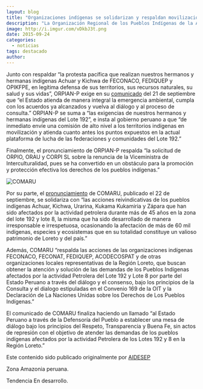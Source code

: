 ```yaml
---
layout: blog
title: "Organizaciones indígenas se solidarizan y respaldan movilizaciones Achuar y Kichwa con relación al Lote 192"
description: "La Organización Regional de los Pueblos Indígenas de la Amazonía Norte del Perú (ORPIAN-P) y el Consejo Machiguenga del Río Urubamba (COMARU) manifiestan en sendos comunicados su solidaridad y respaldo a las movilizaciones de los pueblos Achuar y Kichwa en torno al Lote 192.."
image: http://i.imgur.com/vDkbJ3t.png
date: 2015-09-24
categories:
  - noticias
tags: destacado
author:
---
```


Junto con respaldar “la protesta pacífica que realizan nuestros hermanos y hermanas indígenas Achuar y Kichwa de FECONACO, FEDIQUEP y OPIKFPE, en legítima defensa de sus territorios, sus recursos naturales, su salud y sus vidas”, ORPIAN-P exige en su [comunicado](http://www.aidesep.org.pe/orpian-p-respaldamos-la-protesta-que-realiza-nuestros-hermanos-indigenas-achuar-y-kichwa/) del 21 de septiembre que “el Estado atienda de manera integral la emergencia ambiental, cumpla con los acuerdos ya alcanzados y vuelva al diálogo y al proceso de consulta.” ORPIAN-P se suma a “las exigencias de nuestros hermanos y hermanas indígenas del Lote 192”, e insta al gobierno peruano a que “de inmediato envíe una comisión de alto nivel a los territorios indígenas en movilización y atienda cuanto antes los puntos expuestos en la actual plataforma de lucha de las federaciones y comunidades del Lote 192.”

Finalmente, el pronunciamiento de ORPIAN-P respalda “la solicitud de ORPIO, ORAU y CORPI SL sobre la renuncia de la Viceministra de Interculturalidad, pues se ha convertido en un obstáculo para la promoción y protección efectiva los derechos de los pueblos indígenas.”

<div class="pull-left">
  <div class="img-content">
    <img alt="COMARU" class="img-responsive" src="http://i.imgur.com/Mq9cwSR.png">
  </div>
</div>

Por su parte, el [pronunciamiento](http://www.aidesep.org.pe/pueblos-indigenas-del-rio-urubamba-comaru-se-solidarizan-con-sus-hermanos-del-lote-192/) de COMARU, publicado el 22 de septiembre, se solidariza con “las acciones reivindicativas de los pueblos indígenas Achuar, Kichwa, Urarina, Kukama Kukamiria y Zápara que han sido afectados por la actividad petrolera durante más de 45 años en la zona del lote 192 y lote 8, la misma que ha sido desarrollado de manera irresponsable e irrespetuosa, ocasionando la afectación de más de 60 mil indígenas, especies y ecosistemas que en su totalidad constituye un valioso patrimonio de Loreto y del país.”

Además, COMARU “respalda las acciones de las organizaciones indígenas FECONACO, FECONAT, FEDIQUEP, ACODECOSPAT y de otras organizaciones locales representativas de la Región Loreto, que buscan obtener la atención y solución de las demandas de los Pueblos Indígenas afectados por la actividad Petrolera del Lote 192 y Lote 8 por parte del Estado Peruano a través del diálogo y el consenso, bajo los principios de la Consulta y el dialogo estipuladas en el Convenio 169 de la OIT y la Declaración de La Naciones Unidas sobre los Derechos de Los Pueblos Indígenas.”

El comunicado de COMARU finaliza haciendo un llamado “al Estado Peruano a través de la Defensoría del Pueblo a establecer una mesa de diálogo bajo los principios del Respeto, Transparencia y Buena Fe, sin actos de represión con el objetivo de atender las demandas de los pueblos indígenas afectados por la actividad Petrolera de los Lotes 192 y 8 en la Región Loreto.”


Este contenido sido publicado originalmente por [AIDESEP](http://www.aidesep.org.pe/category/noticias/page/2/)

<span class="label label-default">Zona</span> Amazonia peruana.

<span class="label label-default">Tendencia</span> En desarrollo.
